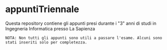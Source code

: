 # appuntiTriennale
Questa repository contiene gli appunti presi durante i "3" anni di studi in Ingegneria Informatica presso La Sapienza

`
NOTA: Non tutti gli appunti sono utili a passare l'esame.
Alcuni sono stati inseriti solo per completezza.
`
